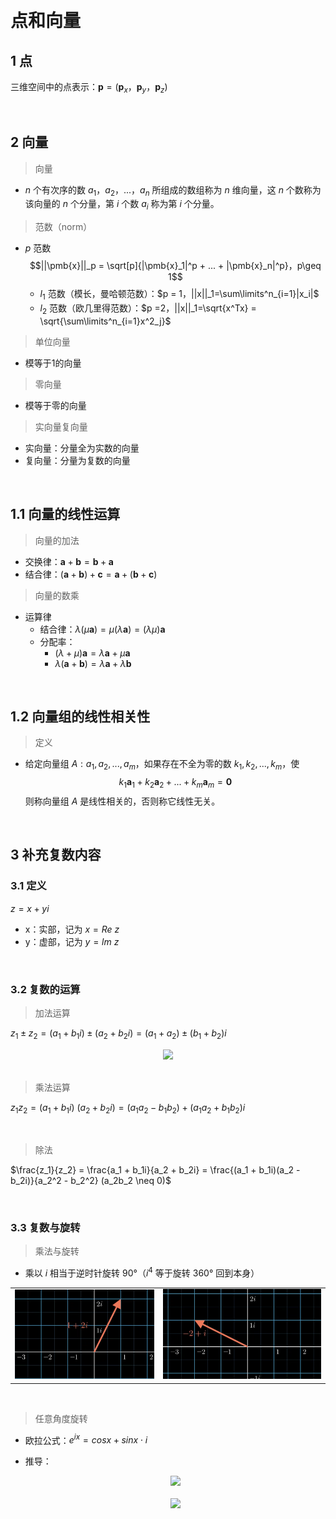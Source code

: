 &emsp;
# 点和向量
## 1 点
三维空间中的点表示：$\pmb{p} = (\pmb{p}_x， \pmb{p}_y，\pmb{p}_z)$

&emsp;
## 2 向量
>向量
- $n$ 个有次序的数 $a_1，a_2，...，a_n$ 所组成的数组称为 $n$ 维向量，这 $n$ 个数称为该向量的 $n$ 个分量，第 $i$ 个数 $a_i$ 称为第 $i$ 个分量。

>范数（norm）
- $p$ 范数
    $$||\pmb{x}||_p = \sqrt[p]{|\pmb{x}_1|^p + ... + |\pmb{x}_n|^p}，p\geq 1$$
    - $l_1$ 范数（模长，曼哈顿范数）：$p = 1，||x||_1=\sum\limits^n_{i=1}|x_i|$
    - $l_2$ 范数（欧几里得范数）：$p =2，||x||_1=\sqrt{x^Tx} = \sqrt{\sum\limits^n_{i=1}x^2_j}$

>单位向量
- 模等于1的向量

>零向量
- 模等于零的向量

>实向量复向量
- 实向量：分量全为实数的向量
- 复向量：分量为复数的向量


&emsp;
## 1.1 向量的线性运算
>向量的加法


- 交换律：$\pmb{a}+ \pmb{b} = \pmb{b} + \pmb{a}$
- 结合律：$(\pmb{a} + \pmb{b}) + \pmb{c} = \pmb{a} + (\pmb{b} + \pmb{c})$

>向量的数乘
- 运算律
    - 结合律：$\lambda(\mu \pmb{a}) = \mu(\lambda \pmb{a}) = (\lambda\mu )\pmb{a}$
    - 分配率：
        - $(\lambda + \mu) \pmb{a} = \lambda\pmb{a} + \mu \pmb{a}$
        - $\lambda(\pmb{a} + \pmb{b}) = \lambda\pmb{a} + \lambda \pmb{b}$

&emsp;
## 1.2 向量组的线性相关性
>定义
- 给定向量组 $A: a_1, a_2, ..., a_m$，如果存在不全为零的数 $k_1, k_2, ..., k_m$，使
    $$k_1\pmb{a}_1+k_2\pmb{a}_2+...+k_m\pmb{a}_m = \pmb{0}$$
    则称向量组 $A$ 是线性相关的，否则称它线性无关。

&emsp;
## 3 补充复数内容
### 3.1 定义
$z = x+yi$
- x：实部，记为 $x=Re\ z$
- y：虚部，记为 $y = lm\ z$

&emsp;
### 3.2 复数的运算
>加法运算

$z_1 \pm z_2 = (a_1 + b_1i) \pm (a_2 + b_2i) = (a_1 + a_2) \pm (b_1 + b_2)i$
<div align="center">
    <image src="./imgs/复数-1.png" width = 300>
</div>
&emsp;

>乘法运算

$z_1  z_2 = (a_1 + b_1i)\ (a_2 + b_2i) = (a_1a_2 - b_1b_2) + (a_1a_2 + b_1b_2)i$

&emsp;
>除法

$\frac{z_1}{z_2} = \frac{a_1 + b_1i}{a_2 + b_2i} = \frac{(a_1 + b_1i)(a_2 - b_2i)}{a_2^2 - b_2^2} (a_2b_2 \neq 0)$

&emsp;
### 3.3 复数与旋转
>乘法与旋转
- 乘以 $i$ 相当于逆时针旋转 $90°$（$i^4$ 等于旋转 $360°$ 回到本身）

<table><tr>
    <td><img src="./imgs/复数-2.png" border=0></td>
    <td><img src="./imgs/复数-3.png" border=0></td>
</tr></table>
&emsp;

>任意角度旋转
- 欧拉公式：$e^{ix} = cos x + sin x\cdot i$
- 推导：
    <div align="center">
        <image src="./imgs/复数-4.png" width = 500>
    </div>
    &emsp;

    <div align="center">
        <image src="./imgs/复数-6.png" width = 500>
    </div>
    &emsp;